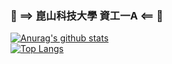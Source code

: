 ### 🏫 ==> 崑山科技大學 資工一A <== 🏫
[![Anurag's github stats](https://github-readme-stats.vercel.app/api?username=4100E020&theme=gruvbox)](https://github.com/USERNAME/github-readme-stats)  
[![Top Langs](https://github-readme-stats.vercel.app/api/top-langs/?username=4100E020&layout=compact&theme=gruvbox)](https://github.com/USERNAME/github-readme-stats)

